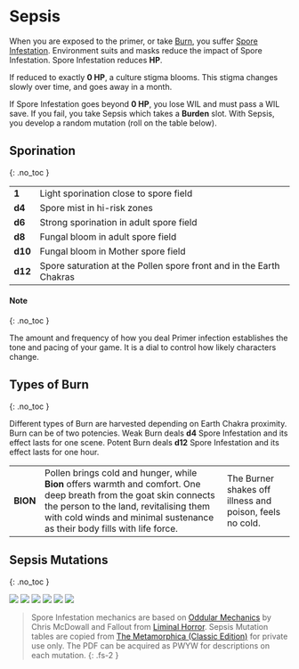 # Sepsis

When you are exposed to the primer, or take [Burn](https://degenesis.com/world/stories/apocalyptics/burn-baby-burn), you suffer [Spore Infestation](https://degenesis.com/world/stories/pollen/sepsis).
Environment suits and masks reduce the impact of Spore Infestation.
Spore Infestation reduces **HP**.

If reduced to exactly **0 HP**, a culture stigma blooms.
This stigma changes slowly over time, and goes away in a month.

If Spore Infestation goes beyond **0 HP**, you lose WIL and must pass a WIL save.
If you fail, you take Sepsis which takes a **Burden** slot.
With Sepsis, you develop a random mutation (roll on the table below).

## Sporination
{: .no_toc }

|         |                                                                     |
| ------- | ------------------------------------------------------------------- |
| **1**   | Light sporination close to spore field                              |
| **d4**  | Spore mist in hi-risk zones                                         |
| **d6**  | Strong sporination in adult spore field                             |
| **d8**  | Fungal bloom in adult spore field                                   |
| **d10** | Fungal bloom in Mother spore field                                  |
| **d12** | Spore saturation at the Pollen spore front and in the Earth Chakras |

#### Note
{: .no_toc }

The amount and frequency of how you deal Primer infection establishes the tone and pacing of your game.
It is a dial to control how likely characters change.

## Types of Burn
{: .no_toc }

Different types of Burn are harvested depending on Earth Chakra proximity.
Burn can be of two potencies.
Weak Burn deals **d4** Spore Infestation and its effect lasts for one scene.
Potent Burn deals **d12** Spore Infestation and its effect lasts for one hour.

|          |                                                                                                                                                                                                                                            |                                                          |
| -------- | ------------------------------------------------------------------------------------------------------------------------------------------------------------------------------------------------------------------------------------------ | -------------------------------------------------------- |
| **BION** | Pollen brings cold and hunger, while **Bion** offers warmth and comfort. One deep breath from the goat skin connects the person to the land, revitalising them with cold winds and minimal sustenance as their body fills with life force. | The Burner shakes off illness and poison, feels no cold. |

## Sepsis Mutations
{: .no_toc }

![](https://i.imgur.com/SUoem6s.png)
![](https://i.imgur.com/WGmajjr.png)
![](https://i.imgur.com/3xXstMw.png)
![](https://i.imgur.com/mPrY7uJ.png)
![](https://i.imgur.com/6ljhho5.png)
![](https://i.imgur.com/3kiIhIz.png)

> Spore Infestation mechanics are based on [Oddular Mechanics](https://www.bastionland.com/2016/04/oddular-mechanics.html?m=1) by Chris McDowall and Fallout from [Liminal Horror](https://liminalhorrorrpg.com/). Sepsis Mutation tables are copied from <a href="https://www.drivethrurpg.com/en/product/115703/the-metamorphica-classic-edition">The Metamorphica (Classic Edition)</a> for private use only. The PDF can be acquired as PWYW for descriptions on each mutation.
> {: .fs-2 }
